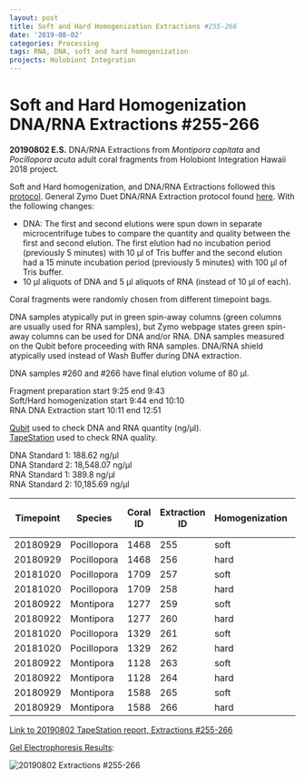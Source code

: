 ```yaml
---
layout: post
title: Soft and Hard Homogenization Extractions #255-266
date: '2019-08-02'
categories: Processing
tags: RNA, DNA, soft and hard homogenization
projects: Holobiont Integration
---
```


# Soft and Hard Homogenization DNA/RNA Extractions #255-266

**20190802 E.S.**
DNA/RNA Extractions from *Montipora capitata* and *Pocillopora acuta* adult coral fragments from Holobiont Integration Hawaii 2018 project.  

Soft and Hard homogenization, and DNA/RNA Extractions followed this [protocol](https://github.com/emmastrand/EmmaStrand_Notebook/blob/master/_posts/2019-06-05-Soft-and-Hard-Homogenization-Protocol.md). General Zymo Duet DNA/RNA Extraction protocol found [here](https://github.com/emmastrand/EmmaStrand_Notebook/blob/master/_posts/2019-05-31-Zymo-Duet-RNA-DNA-Extraction-Protocol.md). With the following changes:  
- DNA: The first and second elutions were spun down in separate microcentrifuge tubes to compare the quantity and quality between the first and second elution. The first elution had no incubation period (previously 5 minutes) with 10 μl of Tris buffer and the second elution had a 15 minute incubation period (previously 5 minutes) with 100 μl of Tris buffer.  
- 10 μl aliquots of DNA and 5 μl aliquots of RNA (instead of 10 μl of each).

Coral fragments were randomly chosen from different timepoint bags.

DNA samples atypically put in green spin-away columns (green columns are usually used for RNA samples), but Zymo webpage states green spin-away columns can be used for DNA and/or RNA. DNA samples measured on the Qubit before proceeding with RNA samples. DNA/RNA shield atypically used instead of Wash Buffer during DNA extraction.

DNA samples #260 and #266 have final elution volume of 80 μl.

Fragment preparation start 9:25 end 9:43   
Soft/Hard homogenization start 9:44 end 10:10  
RNA DNA Extraction start 10:11 end 12:51  

[Qubit](https://github.com/emmastrand/EmmaStrand_Notebook/blob/master/_posts/2019-05-31-Qubit-Protocol.md) used to check DNA and RNA quantity (ng/μl).  
[TapeStation](https://github.com/emmastrand/EmmaStrand_Notebook/blob/master/_posts/2019-05-31-TapeStation-Protocol.md) used to check RNA quality.

DNA Standard 1: 188.62 ng/μl  
DNA Standard 2: 18,548.07  ng/μl  
RNA Standard 1: 389.8  ng/μl  
RNA Standard 2: 10,185.69  ng/μl 

| Timepoint | Species     | Coral ID | Extraction ID | Homogenization | DNA Reading 1 | DNA Reading 2 | Average DNA ng/μl | RNA Reading 1 | RNA Reading 2 | Average RNA ng/μl | RIN |
|-----------|-------------|----------|---------------|----------------|---------------|---------------|-------------------|---------------|---------------|-------------------|-----|
| 20180929  | Pocillopora | 1468     | 255           | soft           | 6.32          | 6.16          | 6.24              | 131           | 130           | 130.5             | 6.7 |
| 20180929  | Pocillopora | 1468     | 256           | hard           | 10.4          | 10.3          | 10.35             | 78            | 77.8          | 77.9              | 6.5 |
| 20181020  | Pocillopora | 1709     | 257           | soft           | 8.48          | 8.46          | 8.47              | 77.4          | 77.2          | 77.3              | 7.7 |
| 20181020  | Pocillopora | 1709     | 258           | hard           | 6.82          | 6.78          | 6.8               | 70.2          | 70            | 70.1              | 7   |
| 20180922  | Montipora   | 1277     | 259           | soft           | 7.68          | 7.62          | 7.65              | 48.6          | 48.6          | 48.6              | 8.9 |
| 20180922  | Montipora   | 1277     | 260           | hard           | 5.96          | 5.94          | 5.95              | 27.6          | 27.6          | 27.6              | 8.9 |
| 20181020  | Pocillopora | 1329     | 261           | soft           | 4.96          | 4.94          | 4.95              | 74.6          | 74.4          | 74.5              | 8.3 |
| 20181020  | Pocillopora | 1329     | 262           | hard           | 6.38          | 6.36          | 6.37              | 71            | 71            | 71                | 7.7 |
| 20180922  | Montipora   | 1128     | 263           | soft           | 10.7          | 10.6          | 10.65             | 47            | 47            | 47                | 8.7 |
| 20180922  | Montipora   | 1128     | 264           | hard           | 3.74          | 3.74          | 3.74              | 30.2          | 30.4          | 30.3              | 8.9 |
| 20180929  | Montipora   | 1588     | 265           | soft           | 8.96          | 8.94          | 8.95              | 25.2          | 25.2          | 25.2              | 9.4 |
| 20180929  | Montipora   | 1588     | 266           | hard           | 4.66          | 4.66          | 4.66              | 20            | 20            | 20                | 9.6 |

[Link to 20190802 TapeStation report, Extractions #255-266](https://github.com/emmastrand/EmmaStrand_Notebook/blob/master/TapeStation/2019-08-02%20-%2013.38.30.pdf)

[Gel Electrophoresis Results](https://github.com/emmastrand/EmmaStrand_Notebook/blob/master/_posts/2019-07-16-Gel-Electrophoresis-Protocol.md):

![20190802 Extractions #255-266](https://github.com/emmastrand/EmmaStrand_Notebook/blob/master/images/20190802.JPG?raw=true)
